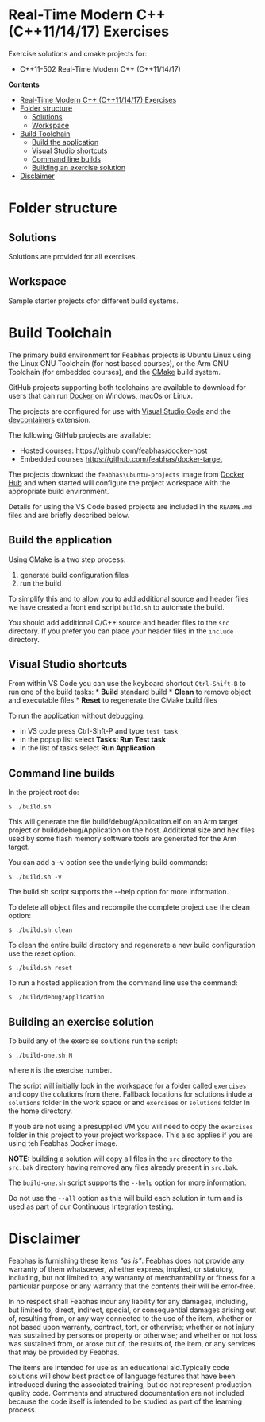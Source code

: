 # Real-Time Modern C++ (C++11/14/17) Exercises

Exercise solutions and cmake projects for:

   * C++11-502 Real-Time Modern C++ (C++11/14/17)

**Contents**
- [Real-Time Modern C++ (C++11/14/17) Exercises](#real-time-modern-c-c111417-exercises)
- [Folder structure](#folder-structure)
  - [Solutions](#solutions)
  - [Workspace](#workspace)
- [Build Toolchain](#build-toolchain)
  - [Build the application](#build-the-application)
  - [Visual Studio shortcuts](#visual-studio-shortcuts)
  - [Command line builds](#command-line-builds)
  - [Building an exercise solution](#building-an-exercise-solution)
- [Disclaimer](#disclaimer)

# Folder structure

## Solutions

Solutions are provided for all exercises. 

## Workspace

Sample starter projects cfor different build systems.

# Build Toolchain

The primary build environment for Feabhas projects is Ubuntu Linux using
the Linux GNU Toolchain (for host based courses), or the Arm GNU Toolchain 
(for embedded courses), and the [CMake](https://cmake.org/) build system. 

GitHub projects supporting both toolchains are available to download for
users that can run [Docker](https://docs.docker.com/get-docker/) on 
Windows, macOs or Linux.  

The projects are configured for use with 
[Visual Studio Code](https://code.visualstudio.com/) and the 
[devcontainers](https://code.visualstudio.com/docs/devcontainers/containers)
extension.

The following GitHub projects are available:

   * Hosted courses: https://github.com/feabhas/docker-host
   * Embedded courses https://github.com/feabhas/docker-target

The projects download the `feabhas\ubuntu-projects` image from
[Docker Hub](https://hub.docker.com/r/feabhas/ubuntu-projects) and 
when started will configure the project workspace with the appropriate build 
environment.

Details for using the VS Code based projects are included in the
`README.md` files and are briefly described below.

## Build the application

Using CMake is a two step process: 
   1. generate build configuration files
   2. run the build 

To simplify  this and to allow you to add additional source and 
header files we have created a front end script `build.sh` to automate 
the build.

You should add additional C/C++ source and header files to the `src` 
directory. If you prefer you can place your header files in the `include`
directory.

## Visual Studio shortcuts

From within VS Code you can use the keyboard shortcut `Ctrl-Shift-B` 
to run one of the build tasks:
    * **Build** standard build
    * **Clean** to remove object and executable files
    * **Reset** to regenerate the CMake build files

To run the application without debugging:

   * in VS code press Ctrl-Shft-P and type `test task` 
   * in the popup list select **Tasks: Run Test task**
   * in the list of tasks select **Run Application**

## Command line builds

In the project root do:

```
$ ./build.sh
```

This will generate the file build/debug/Application.elf on an Arm target
project or build/debug/Application on the host. Additional size and hex 
files used by some flash memory software tools are generated for the 
Arm target.

You can add a -v option see the underlying build commands:

```
$ ./build.sh -v
```

The build.sh script supports the --help option for more information.

To delete all object files and recompile the complete project 
use the clean option:

```
$ ./build.sh clean
```

To clean the entire build directory and regenerate a new build 
configuration use the reset option:

```
$ ./build.sh reset
```

To run a hosted application from the command line use the command:

```
$ ./build/debug/Application
```

## Building an exercise solution

To build any of the exercise solutions run the script:
```
$ ./build-one.sh N 
```
where `N` is the exercise number.

The script will initially look in the workspace for a folder 
called `exercises` and copy the colutions from there. Fallback locations for solutions inlude a `solutions` folder in the work space or
and `exercises` or `solutions` folder in the home directory.

If youb are not using a presupplied VM you will need to copy the 
`exercises` folder in this project to your project workspace. This also 
applies if you are using teh Feabhas Docker image. 

**NOTE:** building a solution will copy all files in the `src` directory to 
the `src.bak` directory having removed any files already present in `src.bak`.

The `build-one.sh` script supports the `--help` option for more information.

Do not use the `--all` option as this will build each solution in turn and 
is used as part of our Continuous Integration testing.

# Disclaimer

Feabhas is furnishing these items *"as is"*. Feabhas does not provide any
warranty of them whatsoever, whether express, implied, or statutory,
including, but not limited to, any warranty of merchantability or fitness
for a particular purpose or any warranty that the contents their will
be error-free.

In no respect shall Feabhas incur any liability for any damages, including,
but limited to, direct, indirect, special, or consequential damages arising
out of, resulting from, or any way connected to the use of the item, whether
or not based upon warranty, contract, tort, or otherwise; whether or not
injury was sustained by persons or property or otherwise; and whether or not
loss was sustained from, or arose out of, the results of, the item, or any
services that may be provided by Feabhas.

The items are intended for use as an educational aid.Typically code solutions 
will show best practice of language features that have been introduced during 
the associated training, but do not represent production quality code. 
Comments and structured documentation are not included because the code 
itself is intended to be studied as part of the learning process.
